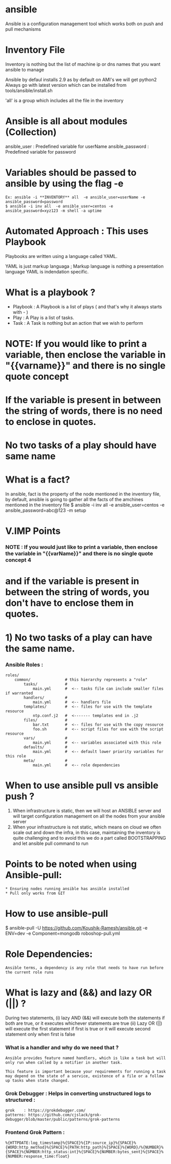 # ansible

Ansible is a configuration management tool which works both on push and pull mechanisms

# Inventory File

Inventory is nothing but the list of machine ip or dns names that you want ansible to manage

Ansible by defaul installs 2.9 as by default on AMI's we will get python2
Always go with latest version which can be installed from tools/ansible/install.sh

'all' is a group which includes all the file in the inventory

# Ansible is all about modules (Collection)
ansible_user     : Predefined variable for userName 
ansible_password : Predefined variable for password 

# Variables should be passed to ansible by using the flag -e

    Ex: ansible -i **INVENTORY** all  -e ansible_user=userName -e ansible_password=password 
    $ ansible -i inv all  -e ansible_user=centos -e ansible_password=xyz123 -m shell -a uptime

# Automated Approach : This uses Playbook

Playbooks are written using a language called YAML.

YAML is just  markup languaga ; Markup language is nothing a presentation language
YAML is indendation specific.

# What is a playbook ?

* Playbook : A Playbook is a list of plays ( and that's why it always starts with - )
* Play     : A Play is a list of tasks.
* Task     : A Task is nothing but an action that we wish to perform

# NOTE: If you would like to print a variable, then enclose the variable in "{{varname}}" and there is no single quote concept 
# If the variable is present in between the string of words, there is no need to enclose in quotes.
# No two tasks of a play should have same name

# What is a fact?
In ansible, fact is the property of the node mentioned in the inventory file, by default, ansible is going to gather all the facts of the amchines mentioned in the inventory file
    $ ansible -i inv all -e ansible_user=centos -e ansible_password=abc@123 -m setup

# V.IMP Points

### NOTE :  If you would just like to print a variable, then enclose the variable in "{{varName}}" and there is no single quote concept 4
#           and if the variable is present in between the string of words, you don't have to enclose them in quotes.

#           1) No two tasks of a play can have the same name.



### Ansible Roles : 

```
roles/
    common/               # this hierarchy represents a "role"
        tasks/            #
            main.yml      #  <-- tasks file can include smaller files if warranted
        handlers/         #
            main.yml      #  <-- handlers file
        templates/        #  <-- files for use with the template resource
            ntp.conf.j2   #  <------- templates end in .j2
        files/            #
            bar.txt       #  <-- files for use with the copy resource
            foo.sh        #  <-- script files for use with the script resource
        vars/             #
            main.yml      #  <-- variables associated with this role
        defaults/         #
            main.yml      #  <-- default lower priority variables for this role
        meta/             #
            main.yml      #  <-- role dependencies

```
# When to use ansible pull vs ansible push ?
1. When infrastructure is static, then we will host an ANSIBLE server and will target configuration management on all the nodes from your ansible server
2. When your infrastructure is not static, which means on cloud we often scale out and down the infra, in this case, maintaining the inventory is quite challenging
and to avoid this we do a part called BOOTSTRAPPING and let ansible pull command to run

# Points to be noted when using Ansible-pull:
    * Ensuring nodes running ansible has ansible installed
    * Pull only works from GIT

# How to use ansible-pull
   $ ansible-pull -U https://github.com/Koushik-Ramesh/ansible.git -e ENV=dev -e Component=mongodb roboshop-pull.yml

# Role Dependencies: 
    Ansible terms, a dependency is any role that needs to have run before the current role runs

# What is lazy and (&&) and lazy OR (||) ?
During two statements, 
(i) lazy AND (&&) will execute both the statements if both are true, or it executes whichever statements are true
(ii) Lazy OR (||) will execute the first statement if first is true or it will execute second statement only when first is false

### What is a handler and why do we need that ?

```
Ansible provides feature named handlers, which is like a task but will only run when called by a notifier in another task. 

This feature is important because your requirements for running a task may depend on the state of a service, existence of a file or a follow up tasks when state changed.
```

### Grok Debugger : Helps in converting unstructured logs to structured :
```
grok    : https://grokdebugger.com/
patterns: https://github.com/cjslack/grok-debugger/blob/master/public/patterns/grok-patterns
```

### Frontend Grok Pattern :
```
%{HTTPDATE:log_timestamp}%{SPACE}%{IP:source_ip}%{SPACE}%{WORD:http_method}%{SPACE}%{PATH:http_path}%{SPACE}%{WORD}/%{NUMBER}%{SPACE}%{NUMBER:http_status:int}%{SPACE}%{NUMBER:bytes_sent}%{SPACE}%{NUMBER:response_time:float}